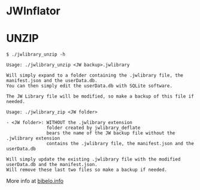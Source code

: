 # JWInflator

# UNZIP

```
$ ./jwlibrary_unzip -h
```

    Usage: ./jwlibrary_unzip <JW backup>.jwlibrary

    Will simply expand to a folder containing the .jwlibrary file, the manifest.json and the userData.db.
    You can then simply edit the userData.db with SQLite software.

    The JW Library file will be modified, so make a backup of this file if needed.

```
Usage: ./jwlibrary_zip <JW folder>
```

    - <JW folder>: WITHOUT the .jwlibrary extension
                   folder created by jwlibrary_deflate
                   bears the name of the JW backup file without the .jwlibrary extension
                   contains the .jwlibrary file, the manifest.json and the userData.db

    Will simply update the existing .jwlibrary file with the modified userData.db and the manifest.json.
    Will remove these last two files so make a backup if needed.

More info at [bibelo.info](https://bibelo.info/edit-content-of-jw-library-backup-files/)
